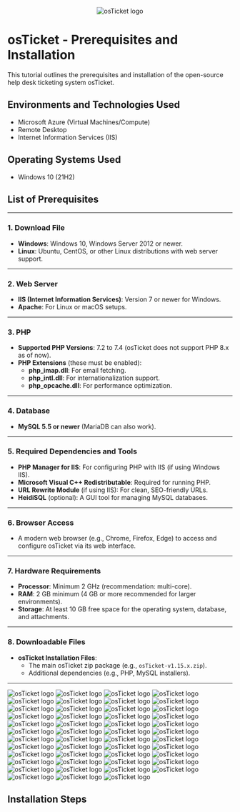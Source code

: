 <p align="center">
<img src="https://i.imgur.com/Clzj7Xs.png" alt="osTicket logo"/>
</p>

<h1>osTicket - Prerequisites and Installation</h1>
This tutorial outlines the prerequisites and installation of the open-source help desk ticketing system osTicket.<br />

<h2>Environments and Technologies Used</h2>

- Microsoft Azure (Virtual Machines/Compute)
- Remote Desktop
- Internet Information Services (IIS)

<h2>Operating Systems Used </h2>

- Windows 10</b> (21H2)

<h2>List of Prerequisites</h2>

---

### **1. Download File**
- **Windows**: Windows 10, Windows Server 2012 or newer.
- **Linux**: Ubuntu, CentOS, or other Linux distributions with web server support.

---

### **2. Web Server**
- **IIS (Internet Information Services)**: Version 7 or newer for Windows.
- **Apache**: For Linux or macOS setups.

---

### **3. PHP**
- **Supported PHP Versions**: 7.2 to 7.4 (osTicket does not support PHP 8.x as of now).
- **PHP Extensions** (these must be enabled):
  - **php_imap.dll**: For email fetching.
  - **php_intl.dll**: For internationalization support.
  - **php_opcache.dll**: For performance optimization.

---

### **4. Database**
- **MySQL 5.5 or newer** (MariaDB can also work).

---

### **5. Required Dependencies and Tools**
- **PHP Manager for IIS**: For configuring PHP with IIS (if using Windows IIS).
- **Microsoft Visual C++ Redistributable**: Required for running PHP.
- **URL Rewrite Module** (if using IIS): For clean, SEO-friendly URLs.
- **HeidiSQL** (optional): A GUI tool for managing MySQL databases.

---

### **6. Browser Access**
- A modern web browser (e.g., Chrome, Firefox, Edge) to access and configure osTicket via its web interface.

---

### **7. Hardware Requirements**
- **Processor**: Minimum 2 GHz (recommendation: multi-core).
- **RAM**: 2 GB minimum (4 GB or more recommended for larger environments).
- **Storage**: At least 10 GB free space for the operating system, database, and attachments.

---

### **8. Downloadable Files**
- **osTicket Installation Files**:
  - The main osTicket zip package (e.g., `osTicket-v1.15.x.zip`).
  - Additional dependencies (e.g., PHP, MySQL installers).

---
<img src="" alt="osTicket logo"/>
<img src="" alt="osTicket logo"/>
<img src="" alt="osTicket logo"/>
<img src="" alt="osTicket logo"/>
<img src="" alt="osTicket logo"/>
<img src="" alt="osTicket logo"/>
<img src="" alt="osTicket logo"/>
<img src="" alt="osTicket logo"/>
<img src="" alt="osTicket logo"/>
<img src="" alt="osTicket logo"/>
<img src="" alt="osTicket logo"/>
<img src="" alt="osTicket logo"/>
<img src="" alt="osTicket logo"/>
<img src="" alt="osTicket logo"/>
<img src="" alt="osTicket logo"/>
<img src="" alt="osTicket logo"/>
<img src="" alt="osTicket logo"/>
<img src="" alt="osTicket logo"/>
<img src="" alt="osTicket logo"/>
<img src="" alt="osTicket logo"/>
<img src="" alt="osTicket logo"/>
<img src="" alt="osTicket logo"/>
<img src="" alt="osTicket logo"/>
<img src="" alt="osTicket logo"/>
<img src="" alt="osTicket logo"/>
<img src="" alt="osTicket logo"/>
<img src="" alt="osTicket logo"/>
<img src="" alt="osTicket logo"/>
<img src="" alt="osTicket logo"/>
<img src="" alt="osTicket logo"/>
<img src="" alt="osTicket logo"/>
<img src="" alt="osTicket logo"/>
<img src="" alt="osTicket logo"/>
<img src="" alt="osTicket logo"/>
<img src="" alt="osTicket logo"/>
<img src="" alt="osTicket logo"/>
<img src="" alt="osTicket logo"/>
<img src="" alt="osTicket logo"/>
<img src="" alt="osTicket logo"/>
<img src="" alt="osTicket logo"/>
<img src="" alt="osTicket logo"/>
<img src="" alt="osTicket logo"/>
<img src="" alt="osTicket logo"/>
<img src="" alt="osTicket logo"/>
<img src="" alt="osTicket logo"/>
<img src="" alt="osTicket logo"/>
<img src="" alt="osTicket logo"/>

<h2>Installation Steps</h2>

